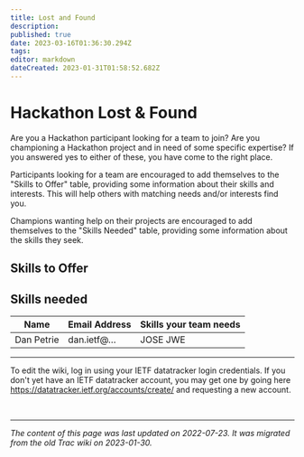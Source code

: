 ```yaml
---
title: Lost and Found
description: 
published: true
date: 2023-03-16T01:36:30.294Z
tags: 
editor: markdown
dateCreated: 2023-01-31T01:58:52.682Z
---
```


# Hackathon Lost & Found
Are you a Hackathon participant looking for a team to join?
Are you championing a Hackathon project and in need of some specific expertise?
If you answered yes to either of these, you have come to the right place.

Participants looking for a team are encouraged to add themselves to the "Skills to Offer" table, providing some information about their skills and interests. This will help others with matching needs and/or interests find you.

Champions wanting help on their projects are encouraged to add themselves to the "Skills Needed" table, providing some information about the skills they seek.

## Skills to Offer
## Skills needed
| Name       | Email Address | Skills your team needs |
|------------|---------------|------------------------|
| Dan Petrie | dan.ietf@…    | JOSE JWE               |

---
To edit the wiki, log in using your IETF datatracker login credentials. If you don't yet have an IETF datatracker account, you may get one by going here https://datatracker.ietf.org/accounts/create/ and requesting a new account.

&nbsp;
&nbsp;
&nbsp;

---

*The content of this page was last updated on 2022-07-23. It was migrated from the old Trac wiki on 2023-01-30.*
